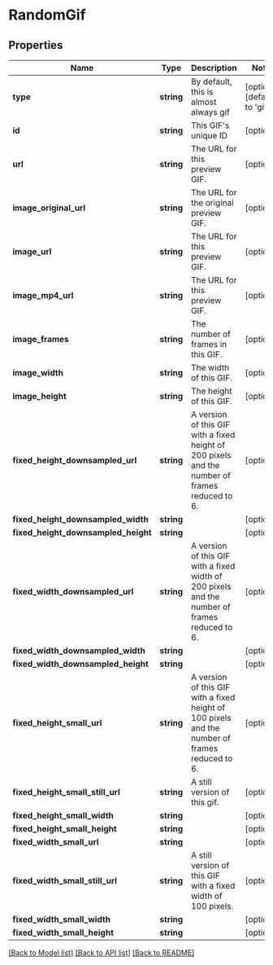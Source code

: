 # RandomGif

## Properties
Name | Type | Description | Notes
------------ | ------------- | ------------- | -------------
**type** | **string** | By default, this is almost always gif | [optional] [default to 'gif']
**id** | **string** | This GIF&#39;s unique ID | [optional] 
**url** | **string** | The URL for this preview GIF. | [optional] 
**image_original_url** | **string** | The URL for the original preview GIF. | [optional] 
**image_url** | **string** | The URL for this preview GIF. | [optional] 
**image_mp4_url** | **string** | The URL for this preview GIF. | [optional] 
**image_frames** | **string** | The number of frames in this GIF. | [optional] 
**image_width** | **string** | The width of this GIF. | [optional] 
**image_height** | **string** | The height of this GIF. | [optional] 
**fixed_height_downsampled_url** | **string** | A version of this GIF with a fixed height of 200 pixels and the number of frames reduced to 6. | [optional] 
**fixed_height_downsampled_width** | **string** |  | [optional] 
**fixed_height_downsampled_height** | **string** |  | [optional] 
**fixed_width_downsampled_url** | **string** | A version of this GIF with a fixed width of 200 pixels and the number of frames reduced to 6. | [optional] 
**fixed_width_downsampled_width** | **string** |  | [optional] 
**fixed_width_downsampled_height** | **string** |  | [optional] 
**fixed_height_small_url** | **string** | A version of this GIF with a fixed height of 100 pixels and the number of frames reduced to 6. | [optional] 
**fixed_height_small_still_url** | **string** | A still version of this gif. | [optional] 
**fixed_height_small_width** | **string** |  | [optional] 
**fixed_height_small_height** | **string** |  | [optional] 
**fixed_width_small_url** | **string** |  | [optional] 
**fixed_width_small_still_url** | **string** | A still version of this GIF with a fixed width of 100 pixels. | [optional] 
**fixed_width_small_width** | **string** |  | [optional] 
**fixed_width_small_height** | **string** |  | [optional] 

[[Back to Model list]](../README.md#documentation-for-models) [[Back to API list]](../README.md#documentation-for-api-endpoints) [[Back to README]](../README.md)



